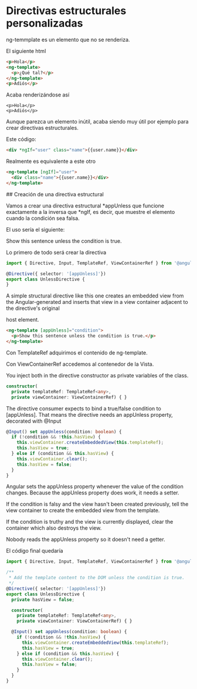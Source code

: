 # Directivas estructurales personalizadas

ng-temmplate es un elemento que no se renderiza.

El siguiente html 

```html
<p>Hola</p>
<ng-template>
  <p>¿Qué tal?</p>
</ng-template>
<p>Adiós</p>
```

Acaba renderizándose así

```
<p>Hola</p>
<p>Adiós</p>
```

Aunque parezca un elemento inútil, acaba siendo muy útil por ejemplo para crear directivas estructurales.

Este código: 

```html
<div *ngIf="user" class="name">{{user.name}}</div>
```

Realmente es equivalente a este otro

```html
<ng-template [ngIf]="user">
  <div class="name">{{user.name}}</div>
</ng-template>
```

## Creación de una directiva estructural

Vamos a crear una directiva estructural *appUnless que funcione exactamente a la inversa que *ngIf, es decir, que muestre el elemento cuando la condición sea falsa.

El uso sería el siguiente:

<p *appUnless="condition">Show this sentence unless the condition is true.</p>

Lo primero de todo será crear la directiva

```typescript
import { Directive, Input, TemplateRef, ViewContainerRef } from '@angular/core';

@Directive({ selector: '[appUnless]'})
export class UnlessDirective {
}
```

A simple structural directive like this one creates an embedded view from the Angular-generated <ng-template> and inserts that view in a view container adjacent to the directive's original <p> host element.

```html
<ng-template [appUnless]="condition">
  <p>Show this sentence unless the condition is true.</p>
</ng-template>
```

Con TemplateRef adquirimos el contenido de ng-template.

Con ViewContainerRef accedemos al contenedor de la Vista.

You inject both in the directive constructor as private variables of the class.

```typescript
constructor(
  private templateRef: TemplateRef<any>,
  private viewContainer: ViewContainerRef) { }
```

The directive consumer expects to bind a true/false condition to [appUnless]. That means the directive needs an appUnless property, decorated with @Input

```typescript
@Input() set appUnless(condition: boolean) {
  if (!condition && !this.hasView) {
    this.viewContainer.createEmbeddedView(this.templateRef);
    this.hasView = true;
  } else if (condition && this.hasView) {
    this.viewContainer.clear();
    this.hasView = false;
  }
}
```

Angular sets the appUnless property whenever the value of the condition changes. Because the appUnless property does work, it needs a setter.

If the condition is falsy and the view hasn't been created previously, tell the view container to create the embedded view from the template.

If the condition is truthy and the view is currently displayed, clear the container which also destroys the view.

Nobody reads the appUnless property so it doesn't need a getter.

El código final quedaría

```typescript
import { Directive, Input, TemplateRef, ViewContainerRef } from '@angular/core';

/**
 * Add the template content to the DOM unless the condition is true.
 */
@Directive({ selector: '[appUnless]'})
export class UnlessDirective {
  private hasView = false;

  constructor(
    private templateRef: TemplateRef<any>,
    private viewContainer: ViewContainerRef) { }

  @Input() set appUnless(condition: boolean) {
    if (!condition && !this.hasView) {
      this.viewContainer.createEmbeddedView(this.templateRef);
      this.hasView = true;
    } else if (condition && this.hasView) {
      this.viewContainer.clear();
      this.hasView = false;
    }
  }
}
```


